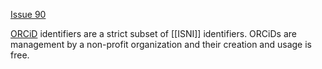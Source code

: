 [Issue 90](https://github.com/thoth-pub/thoth/issues/90)

[ORCiD](https://orcid.org/) identifiers are a strict subset of [[ISNI]] identifiers. ORCiDs are management by a non-profit organization and their creation and usage is free. 